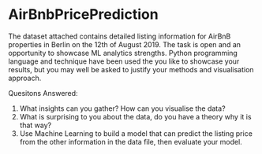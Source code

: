 # AirBnbPricePrediction


The dataset attached contains detailed listing information for AirBnB properties in Berlin on the 12th of August 2019. The task is open and an opportunity to showcase ML analytics strengths. Python programming language and technique have been used the you like to showcase your results, but you may well be asked to justify your methods and visualisation approach. 


Quesitons Answered: 

1. What insights can you gather? How can you visualise the data? 
2. What is surprising to you about the data, do you have a theory why it is that way? 
3. Use Machine Learning to build a model that can predict the listing price from the other information in the data file, then evaluate your model.
